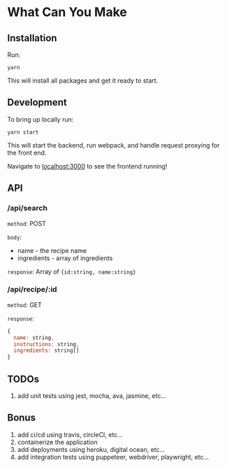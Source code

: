 # What Can You Make

## Installation

Run:

    yarn

This will install all packages and get it ready to start.

## Development

To bring up locally run:

    yarn start

This will start the backend, run webpack, and handle request proxying for the front end.

Navigate to [localhost:3000](http://localhost:3000) to see the frontend running!

## API

### /api/search

`method`: POST

`body`:

  * name - the recipe name
  * ingredients - array of ingredients

`response`: Array of `{id:string, name:string}`

### /api/recipe/:id

`method`: GET

`response`:

```js
{
  name: string,
  instructions: string,
  ingredients: string[]
}
```


## TODOs

  <!-- 1. fix the search function Done! -->
  <!-- 1. add a recipe component to display the response Done!-->
  <!-- 1. add a recipe api to return the recipe (matching the above api docs!) Done!-->
  <!-- 1. add routing so that you can land on a recipe page or reload and have the same search -->
  1. add unit tests using jest, mocha, ava, jasmine, etc...

## Bonus

  1. add ci/cd using travis, circleCI, etc...
  1. containerize the application
  1. add deployments using heroku, digital ocean, etc...
  1. add integration tests using puppeteer, webdriver, playwright, etc...
